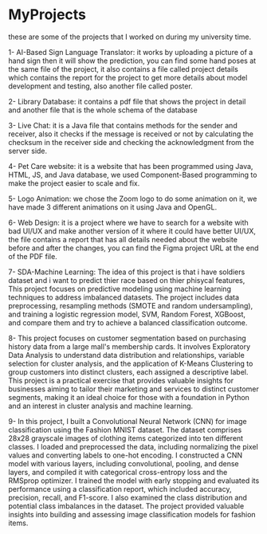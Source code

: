 # MyProjects
these are some of the projects that I worked on during my university time.


1- AI-Based Sign Language Translator: it works by uploading a picture of a hand sign then it will show the prediction, you can find some hand poses at the same file of the project, it also contains a file called project details which contains the report for the project to get more details about model development and testing, also another file called poster.

2- Library Database: it contains a pdf file that shows the project in detail and another file that is the whole schema of the database

3- Live Chat: it is a Java file that contains methods for the sender and receiver, also it checks if the message is received or not by calculating the checksum in the receiver side and checking the acknowledgment from the server side.

4- Pet Care website: it is a website that has been programmed using Java, HTML, JS, and Java database, we used Component-Based programming to make the project easier to scale and fix. 

5- Logo Animation: we chose the Zoom logo to do some animation on it, we have made 3 different animations on it using Java and OpenGL.

6- Web Design: it is a project where we have to search for a website with bad UI/UX and make another version of it where it could have better UI/UX, the file contains a report that has all details needed about the website before and after the changes, you can find the Figma project URL at the end of the PDF file.

7- SDA-Machine Learning: The idea of this project is that i have soldiers dataset and i want to predict thier race based on thier phisycal features, This project focuses on predictive modeling using machine learning techniques to address imbalanced datasets. The project includes data preprocessing, resampling methods (SMOTE and random undersampling), and training a logistic regression model, SVM, Random Forest, XGBoost, and compare them and try to achieve a balanced classification outcome.

8- This project focuses on customer segmentation based on purchasing history data from a large mall's membership cards. It involves Exploratory Data Analysis to understand data distribution and relationships, variable selection for cluster analysis, and the application of K-Means Clustering to group customers into distinct clusters, each assigned a descriptive label. This project is a practical exercise that provides valuable insights for businesses aiming to tailor their marketing and services to distinct customer segments, making it an ideal choice for those with a foundation in Python and an interest in cluster analysis and machine learning.

9- In this project, I built a Convolutional Neural Network (CNN) for image classification using the Fashion MNIST dataset. The dataset comprises 28x28 grayscale images of clothing items categorized into ten different classes. I loaded and preprocessed the data, including normalizing the pixel values and converting labels to one-hot encoding. I constructed a CNN model with various layers, including convolutional, pooling, and dense layers, and compiled it with categorical cross-entropy loss and the RMSprop optimizer. I trained the model with early stopping and evaluated its performance using a classification report, which included accuracy, precision, recall, and F1-score. I also examined the class distribution and potential class imbalances in the dataset. The project provided valuable insights into building and assessing image classification models for fashion items.
